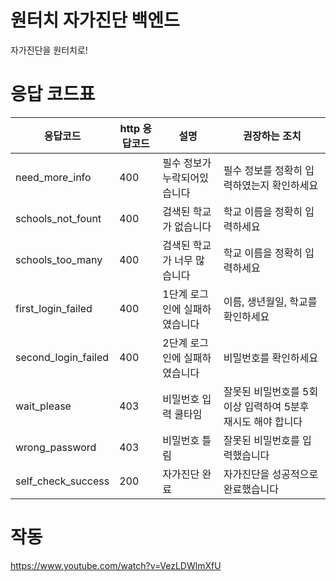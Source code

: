 # 원터치 자가진단 백엔드
자가진단을 원터치로!

# 응답 코드표
|응답코드|http 응답코드|설명|권장하는 조치|
|-|-|-|-|
|need_more_info|400|필수 정보가 누락되어있습니다|필수 정보를 정확히 입력하였는지 확인하세요|
|schools_not_fount|400|검색된 학교가 없습니다|학교 이름을 정확히 입력하세요|
|schools_too_many|400|검색된 학교가 너무 많습니다|학교 이름을 정확히 입력하세요|
|first_login_failed|400|1단계 로그인에 실패하였습니다|이름, 생년월일, 학교를 확인하세요|
|second_login_failed|400|2단계 로그인에 실패하였습니다|비밀번호를 확인하세요|
|wait_please|403|비밀번호 입력 쿨타임|잘못된 비밀번호를 5회이상 입력하여 5분후 재시도 해야 합니다|
|wrong_password|403|비밀번호 틀림|잘못된 비밀번호를 입력했습니다|
|self_check_success|200|자가진단 완료|자가진단을 성공적으로 완료했습니다|

# 작동 
https://www.youtube.com/watch?v=VezLDWlmXfU
